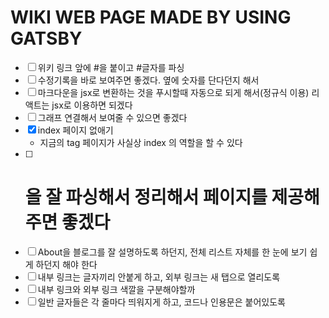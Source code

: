 # WIKI WEB PAGE MADE BY USING GATSBY

- [ ] 위키 링크 앞에 #을 붙이고 #글자를 파싱
- [ ] 수정기록을 바로 보여주면 좋겠다. 옆에 숫자를 단다던지 해서
- [ ] 마크다운을 jsx로 변환하는 것을 푸시할때 자동으로 되게 해서(정규식 이용)
  리액트는 jsx로 이용하면 되겠다
- [ ] 그래프 연결해서 보여줄 수 있으면 좋겠다
- [x] index 페이지 없애기
    - 지금의 tag 페이지가 사실상 index 의 역할을 할 수 있다
- [ ] # 을 잘 파싱해서 정리해서 페이지를 제공해주면 좋겠다
- [ ] About을 블로그를 잘 설명하도록 하던지, 전체 리스트 자체를 한 눈에 보기
      쉽게 하던지 해야 한다
- [ ] 내부 링크는 글자끼리 안붙게 하고, 외부 링크는 새 탭으로 열리도록
- [ ] 내부 링크와 외부 링크 색깔을 구분해야할까
- [ ] 일반 글자들은 각 줄마다 띄워지게 하고, 코드나 인용문은 붙어있도록
